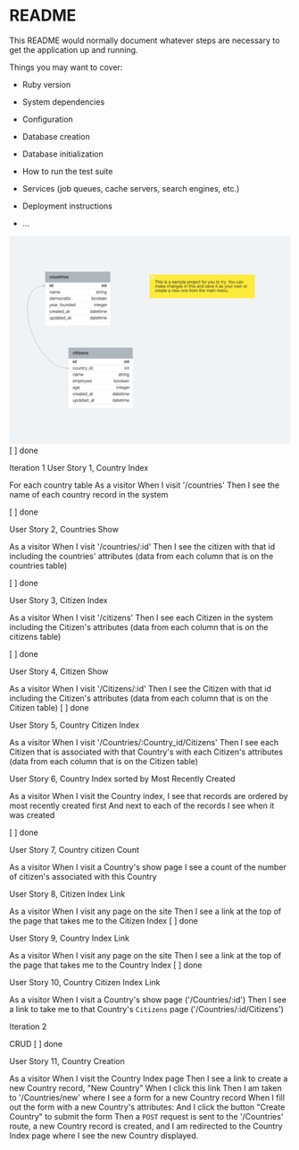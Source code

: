 # README

This README would normally document whatever steps are necessary to get the
application up and running.

Things you may want to cover:

* Ruby version

* System dependencies

* Configuration

* Database creation

* Database initialization

* How to run the test suite

* Services (job queues, cache servers, search engines, etc.)

* Deployment instructions

* ...

![](./israel.png)
[ ] done

Iteration 1
User Story 1, Country Index 

For each country table
As a visitor
When I visit '/countries'
Then I see the name of each country record in the system

[ ] done

User Story 2, Countries Show 

As a visitor
When I visit '/countries/:id'
Then I see the citizen with that id including the countries' attributes
(data from each column that is on the countries table)

[ ] done

User Story 3, Citizen Index 

As a visitor
When I visit '/citizens'
Then I see each Citizen in the system including the Citizen's attributes
(data from each column that is on the citizens table)

[ ] done

User Story 4, Citizen Show 

As a visitor
When I visit '/Citizens/:id'
Then I see the Citizen with that id including the Citizen's attributes
(data from each column that is on the Citizen table)
[ ] done

User Story 5, Country Citizen Index 

As a visitor
When I visit '/Countries/:Country_id/Citizens'
Then I see each Citizen that is associated with that Country's with each Citizen's attributes
(data from each column that is on the Citizen table)

User Story 6, Country Index sorted by Most Recently Created 

As a visitor
When I visit the Country index,
I see that records are ordered by most recently created first
And next to each of the records I see when it was created

[ ] done

User Story 7, Country citizen Count

As a visitor
When I visit a Country's show page
I see a count of the number of citizen's associated with this Country

User Story 8, Citizen Index Link

As a visitor
When I visit any page on the site
Then I see a link at the top of the page that takes me to the Citizen Index
[ ] done

User Story 9, Country Index Link

As a visitor
When I visit any page on the site
Then I see a link at the top of the page that takes me to the Country Index
[ ] done

User Story 10, Country Citizen Index Link

As a visitor
When I visit a Country's show page ('/Countries/:id')
Then I see a link to take me to that Country's `Citizens` page ('/Countries/:id/Citizens')

Iteration 2

CRUD
[ ] done

User Story 11, Country Creation 

As a visitor
When I visit the Country Index page
Then I see a link to create a new Country record, "New Country"
When I click this link
Then I am taken to '/Countries/new' where I  see a form for a new Country record
When I fill out the form with a new Country's attributes:
And I click the button "Create Country" to submit the form
Then a `POST` request is sent to the '/Countries' route,
a new Country record is created,
and I am redirected to the Country Index page where I see the new Country displayed.
